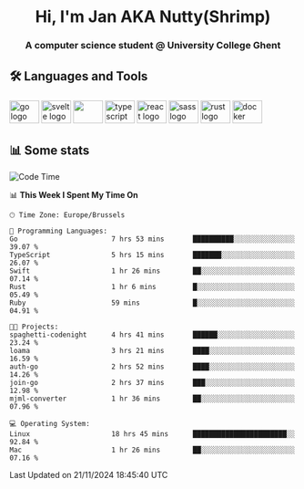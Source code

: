 <h1 align="center">Hi, I'm Jan AKA Nutty(Shrimp)</h1>
<h3 align="center">A computer science student @ University College Ghent</h3>

<h2 align="left">🛠️ Languages and Tools</h2>

###

<div align="left">
  <img src="https://cdn.jsdelivr.net/gh/devicons/devicon/icons/go/go-original.svg" height="40" width="52" alt="go logo"  />
  <img src="https://cdn.jsdelivr.net/gh/devicons/devicon@latest/icons/svelte/svelte-original.svg"  height="40" width="52" alt="svelte logo" />
  <img src="https://cdn.jsdelivr.net/gh/devicons/devicon@latest/icons/tailwindcss/tailwindcss-original.svg" height="40" width="52" />
  <img src="https://cdn.jsdelivr.net/gh/devicons/devicon/icons/typescript/typescript-original.svg" height="40" width="52" alt="typescript logo"  />
  <img src="https://cdn.jsdelivr.net/gh/devicons/devicon/icons/react/react-original.svg" height="40" width="52" alt="react logo"  />
  <img src="https://cdn.jsdelivr.net/gh/devicons/devicon/icons/sass/sass-original.svg" height="40" width="52" alt="sass logo"  />
  <img src="https://cdn.jsdelivr.net/gh/devicons/devicon@latest/icons/rust/rust-original.svg" height="40" width="52" alt="rust logo" />
  <img src="https://cdn.jsdelivr.net/gh/devicons/devicon/icons/docker/docker-original.svg" height="40" width="52" alt="docker logo"  />
</div>

<h2>📊 Some stats</h2>

<!--START_SECTION:waka-->
![Code Time](http://img.shields.io/badge/Code%20Time-5%2C275%20hrs%202%20mins-blue)

📊 **This Week I Spent My Time On** 

```text
🕑︎ Time Zone: Europe/Brussels

💬 Programming Languages: 
Go                       7 hrs 53 mins       ██████████░░░░░░░░░░░░░░░   39.07 % 
TypeScript               5 hrs 15 mins       ███████░░░░░░░░░░░░░░░░░░   26.07 % 
Swift                    1 hr 26 mins        ██░░░░░░░░░░░░░░░░░░░░░░░   07.14 % 
Rust                     1 hr 6 mins         █░░░░░░░░░░░░░░░░░░░░░░░░   05.49 % 
Ruby                     59 mins             █░░░░░░░░░░░░░░░░░░░░░░░░   04.91 % 

🐱‍💻 Projects: 
spaghetti-codenight      4 hrs 41 mins       ██████░░░░░░░░░░░░░░░░░░░   23.24 % 
loama                    3 hrs 21 mins       ████░░░░░░░░░░░░░░░░░░░░░   16.59 % 
auth-go                  2 hrs 52 mins       ████░░░░░░░░░░░░░░░░░░░░░   14.26 % 
join-go                  2 hrs 37 mins       ███░░░░░░░░░░░░░░░░░░░░░░   12.98 % 
mjml-converter           1 hr 36 mins        ██░░░░░░░░░░░░░░░░░░░░░░░   07.96 % 

💻 Operating System: 
Linux                    18 hrs 45 mins      ███████████████████████░░   92.84 % 
Mac                      1 hr 26 mins        ██░░░░░░░░░░░░░░░░░░░░░░░   07.16 % 
```


 Last Updated on 21/11/2024 18:45:40 UTC
<!--END_SECTION:waka-->
